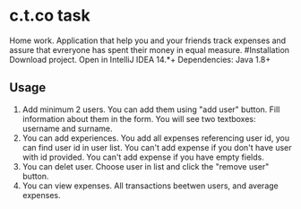 # c.t.co task
Home work. Application that help you and your friends track expenses and assure that evreryone has spent their money in equal measure.
#Installation
Download project. Open in IntelliJ IDEA 14.*+ 
Dependencies: Java 1.8+
## Usage 
1. Add minimum 2 users. You can add them using "add user" button. Fill information about them in the form. You will see two  textboxes: username and surname.
2. You can add experiences. You add all expenses referencing user id, you can find user id in user list. You can't add expense if you don't have user with id provided. You can't add expense if you have empty fields. 
3. You can delet user. Choose user in list and click the "remove user" button.
4. You can view expenses. All transactions beetwen users, and average expenses.
